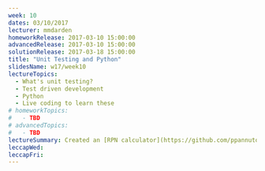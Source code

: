```yaml
---
week: 10
dates: 03/10/2017
lecturer: mmdarden
homeworkRelease: 2017-03-10 15:00:00
advancedRelease: 2017-03-10 15:00:00
solutionRelease: 2017-03-18 15:00:00
title: "Unit Testing and Python"
slidesName: w17/week10
lectureTopics:
  - What's unit testing?
  - Test driven development
  - Python
  - Live coding to learn these
# homeworkTopics:
#   - TBD
# advancedTopics:
#   - TBD
lectureSummary: Created an [RPN calculator](https://github.com/ppannuto/c4cs-f16-rpn) in Python.
leccapWed:
leccapFri:
---
```

